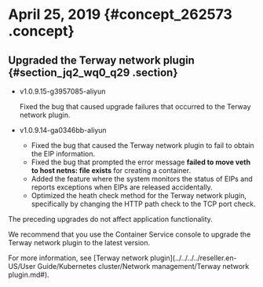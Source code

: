 # April 25, 2019 {#concept_262573 .concept}

## Upgraded the Terway network plugin {#section_jq2_wq0_q29 .section}

-   v1.0.9.15-g3957085-aliyun

    Fixed the bug that caused upgrade failures that occurred to the Terway network plugin.

-   v1.0.9.14-ga0346bb-aliyun
    -   Fixed the bug that caused the Terway network plugin to fail to obtain the EIP information.
    -   Fixed the bug that prompted the error message **failed to move veth to host netns: file exists** for creating a container.
    -   Added the feature where the system monitors the status of EIPs and reports exceptions when EIPs are released accidentally.
    -   Optimized the heath check method for the Terway network plugin, specifically by changing the HTTP path check to the TCP port check.

The preceding upgrades do not affect application functionality.

We recommend that you use the Container Service console to upgrade the Terway network plugin to the latest version.

For more information, see [Terway network plugin](../../../../reseller.en-US/User Guide/Kubernetes cluster/Network management/Terway network plugin.md#).

